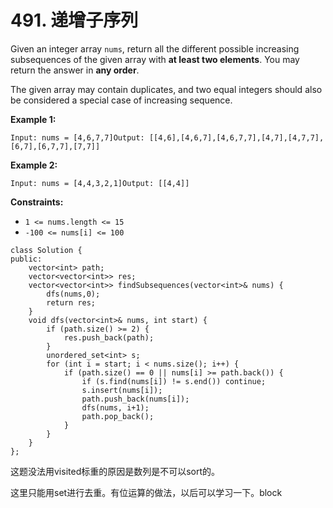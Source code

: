 # 491. 递增子序列

Given an integer array `nums`, return all the different possible increasing subsequences of the given array with **at least two elements**. You may return the answer in **any order**.

The given array may contain duplicates, and two equal integers should also be considered a special case of increasing sequence.

**Example 1:**

```
Input: nums = [4,6,7,7]Output: [[4,6],[4,6,7],[4,6,7,7],[4,7],[4,7,7],[6,7],[6,7,7],[7,7]]
```

**Example 2:**

```
Input: nums = [4,4,3,2,1]Output: [[4,4]]
```

**Constraints:**

* `1 <= nums.length <= 15`
* `-100 <= nums[i] <= 100`

```clike
class Solution {
public:
    vector<int> path;
    vector<vector<int>> res;
    vector<vector<int>> findSubsequences(vector<int>& nums) {
        dfs(nums,0);
        return res;
    }
    void dfs(vector<int>& nums, int start) {
        if (path.size() >= 2) {
            res.push_back(path);
        }
        unordered_set<int> s;
        for (int i = start; i < nums.size(); i++) {
            if (path.size() == 0 || nums[i] >= path.back()) {
                if (s.find(nums[i]) != s.end()) continue;
                s.insert(nums[i]);
                path.push_back(nums[i]);
                dfs(nums, i+1);
                path.pop_back();         
            }
        }
    }
};
```

这题没法用visited标重的原因是数列是不可以sort的。

这里只能用set进行去重。有位运算的做法，以后可以学习一下。block
